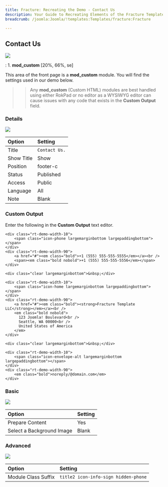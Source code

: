 ```yaml
---
title: Fracture: Recreating the Demo - Contact Us
description: Your Guide to Recreating Elements of the Fracture Template for Joomla
breadcrumb: /joomla:Joomla/!templates:Templates/fracture:Fracture

---
```


Contact Us
-----
![][demo]

:   1. **mod_custom** [20%, 66%, se]

This area of the front page is a **mod_custom** module. You will find the settings used in our demo below.

>> Any **mod_custom** (Custom HTML) modules are best handled using either RokPad or no editor as a WYSIWYG editor can cause issues with any code that exists in the **Custom Output** field.

### Details
![][demo2]

| Option     | Setting          |  
| :--------- | :--------------- |  
| Title      | `Contact Us.`    |  
| Show Title | Show             |  
| Position   | footer-c         |  
| Status     | Published        |  
| Access     | Public           |  
| Language   | All              |  
| Note       | Blank            |  

### Custom Output
Enter the following in the **Custom Output** text editor.

~~~
<div class="rt-demo-width-10">
	<span class="icon-phone largemarginbottom largepaddingbottom"></span>
</div>
<div class="rt-demo-width-90">
	<a href="#"><em class="bold">+1 (555) 555-555-5555</em></a><br />
	<span><em class="bold nobold">+1 (555) 555-555-5556</em></span>
</div>

<div class="clear largemarginbottom">&nbsp;</div>

<div class="rt-demo-width-10">
	<span class="icon-home largemarginbottom largepaddingbottom"></span>
</div>
<div class="rt-demo-width-90">
	<a href="#"><em class="bold"><strong>Fracture Template LLC</strong></em></a><br />
	<em class="bold nobold">
	  123 Joomla! Boulevard<br />
	  Seattle, WA 00000<br />
	  United States of America
	</em>
</div>

<div class="clear largemarginbottom">&nbsp;</div>

<div class="rt-demo-width-10">
	<span class="icon-envelope-alt largemarginbottom largepaddingbottom"></span>
</div>
<div class="rt-demo-width-90">
	<em class="bold">noreply/@domain.com</em>
</div>

~~~

### Basic
![][demo3]

| Option                    | Setting |  
| :------------------------ | :------ |  
| Prepare Content           | Yes     |  
| Select a Background Image | Blank   |

### Advanced
![][demo4]

| Option              | Setting                              |  
| :------------------ | :----------------------------------- |  
| Module Class Suffix | `title2 icon-info-sign hidden-phone` |   

[demo]: assets/demo_6.jpeg
[demo2]: assets/top_1.jpeg
[demo3]: assets/top_2.jpeg
[demo4]: assets/top_3.jpeg